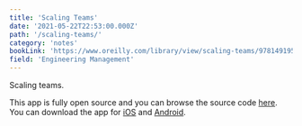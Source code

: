 ```yaml
---
title: 'Scaling Teams'
date: '2021-05-22T22:53:00.000Z'
path: '/scaling-teams/'
category: 'notes'
bookLink: 'https://www.oreilly.com/library/view/scaling-teams/9781491952269/'
field: 'Engineering Management'
---
```


Scaling teams.

This app is fully open source and you can browse the source code [here](https://github.com/APSL/react-native-meneame). You can download the app for [iOS](https://itunes.apple.com/es/app/meneame-noticias/id1005081426) and [Android](https://play.google.com/store/apps/details?id=com.apsl.mnm).
